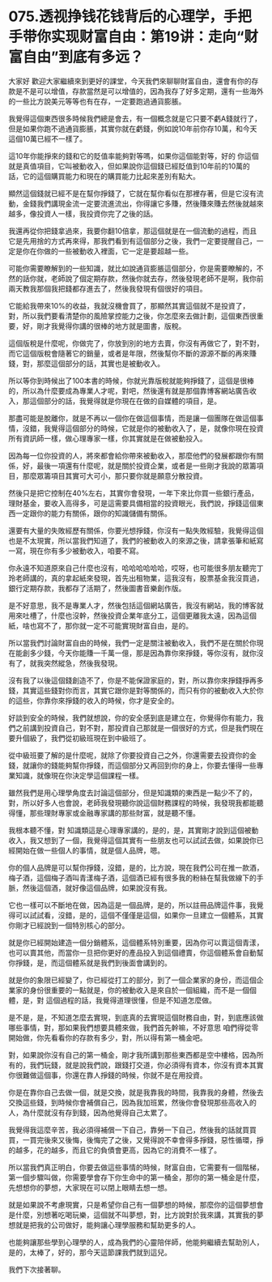 # 075.透视挣钱花钱背后的心理学，手把手带你实现财富自由：第19讲：走向“财富自由”到底有多远？

大家好 歡迎大家繼續來到更好的課堂，今天我們來聊聊財富自由，還會有你的存款是不是可以增值，存款當然是可以增值的，因為我存了好多定期，還有一些海外的一些比方說美元等等也有在存，一定要跑過通貨膨脹。

我覺得這個東西很多時候我們總是會去，有一個概念就是它只要不虧A錢就行了，但是如果你跑不過通貨膨脹，其實你就在虧錢，例如說10年前你存10萬，和今天這個10萬已經不一樣了。

這10年你能掙來的錢和它的貶值率能夠對等嗎，如果你這個能對等，好的 你這個就是真值項目，它叫被動收入，但如果說你這個錢已經貶值到10年前的10萬的話，它的這個購買能力和現在的購買能力比起來差別有點大。

顯然這個錢就已經不是在幫你掙錢了，它就在幫你看似在那裡存著，但是它沒有流動，金錢我們講現金流一定要流進流出，你得讓它多賺，然後賺來賺去然後就越來越多，像投資人一樣，我投資你完了之後的話。

我還再從你把錢拿過來，我要你翻10倍拿，那這個就是在一個流動的過程，而且它是先用捨的方式再來得，那我們看到有這個部分之後，我們一定要提醒自己，一定是你在你做的一些被動收入裡面，它一定是要超越一些。

可能你需要瞭解到的一些知識，就比如說通貨膨脹這個部分，你是需要瞭解的，不然的話你就，老師說了個定期存款，然後你就去存，然後發現老師不是啊，我你前兩天教我那個我把錢都存進去了，然後我發現有個很好的項目。

它能給我帶來10%的收益，我就沒機會買了，那顯然其實這個就不是投資了，對，所以我們要看清楚你的風險掌控能力之後，你怎麼來去做計劃，這個東西很重要，好，剛才我覺得你講的很棒的地方就是圖書，版稅。

這個版稅是什麼呢，你做完了，你放到別的地方去賣，你沒有再做它了，對不對，而它這個版稅會隨著它的銷量，或者是年限，然後幫你不斷的源源不斷的再來賺錢，對，那麼這個部分的話，其實也是被動收入。

所以等你到時候出了100本書的時候，你就光靠版稅就能夠掙錢了，這個是很棒的，所以為什麼要成為專業人才呢，對吧，然後還有就是那個靠博客網站廣告收入，那這個部分的話，我覺得就是你現在在做的自媒體的項目，是。

那盡可能是脫離你，就是不再以一個你在做這個事情，而是讓一個團隊在做這個事情，沒錯，我覺得這個部分的時候，它就是你的被動收入了，是，就像你現在投資所有資訊師一樣，做心理專家一樣，你其實就是在做被動投入。

因為每一位你投資的人，將來都會給你帶來被動收入，那麼他們的發展都跟你有關係，好，最後一項還有什麼呢，就是關於投資企業，或者是一些剛才我說的眾籌項目，那麼眾籌項目其實可大可小，那只要你就是願意分散投資。

然後只是把它控制在40%左右，其實你會發現，一年下來比你買一些銀行產品，理財基金，要收入高得多，可是這需要具備相當的投資眼光，我們說，掙錢這個東西一定跟你的能力有關係，跟你的知識儲備有關係。

還要有大量的失敗經歷有關係，你要光想掙錢，你沒有一點失敗經驗，我覺得這個也是不太現實，所以當我們知道了，我們的被動收入的來源之後，請拿張筆和紙寫一寫，現在你有多少被動收入，咱要不寫。

你永遠不知道原來自己什麼也沒有，哈哈哈哈哈哈，哎呀，也可能很多朋友聽完丁玲老師講的，真的拿起紙來發現，首先出租物業，這我沒有，股票基金我沒買過，銀行定期存款，我都存了活期了，然後圖書音樂創作版。

是不好意思，我不是專業人才，然後包括這個網站廣告，我沒有網站，我的博客就用來吐槽了，什麼也沒幹，然後投資企業年底分工，這個更離我太遠，因為這個紙，啥也寫不了，那你就一定不可能實現財富自由，是的。

所以當我們討論財富自由的時候，我們一定是關注被動收入，我們不是在關於你現在能創多少錢，今天你能賺一千萬一億，那是因為靠你來掙錢，等你沒有，就你沒有了，就我突然縱急，然後我發現。

沒有我了以後這個錢創造不了，你是不能保證家庭的，對，所以靠你來掙錢掙再多錢，其實這些錢對你而言，其實它跟你是對等關係的，而只有你的被動收入大於你的這些，你靠你來掙錢的收入的時候，你才是安全的。

好談到安全的時候，我們就想說，你的安全感到底是建立在，你覺得你有能力，我們之前講到投資自己，對不對，那投資自己那就是一個很好的方式，但是我們現在要升個級了，我們從初級班現在到中級班了。

從中級班要了解的是什麼呢，就除了你要投資自己之外，你還需要去投資你的金錢，就讓你的錢能夠幫你掙錢，而這個部分又再回到你的身上，你要去懂得一些專業知識，就像現在你決定學這個課程一樣。

雖然我們是用心理學角度去討論這個部分，但是知識類的東西是一點少不了的，對，所以好多人也會說，老師我發現聽你說這個財務課程的時候，我發現我都能聽得懂，那些理財專家或金融專家講的那些財富，就是聽不懂。

我根本聽不懂，對 知識類這是心理專家講的，是的，是，其實剛才說到這個被動收入，我又想到了一個，我覺得這個其實有一些朋友也可以試試去做，如果說你已經開始在做一些個人的事情，就是個人品牌，嗯。

你的個人品牌是可以幫你掙錢，沒錯，是的，比方說，現在我們公司在推一款酒，梅子酒，這個梅子酒叫青漾梅子酒，這個酒已經有很多我的粉絲在幫我做線下的手脈，然後這個酒，就好像這個品牌，如果說沒有我。

它也一樣可以不斷地在做，因為這是一個品牌，是的，所以註冊品牌這件事，我覺得可以試試看，沒錯，是的，這個不僅僅是這個，如果你一旦建立一個體系，其實你剛才已經說到一個特別核心的部分。

就是你已經開始建造一個分銷體系，這個體系特別重要，因為你可以賣這個青漾，也可以賣其他，而當你一旦把你更好的產品投入到這個禮賣，你這個體系會自動幫你掙錢，是，而這個體系就是我們到後面會講到的。

就是你的象限已經變了，你已經從打工的部分，到了一個企業家的身份，而這個企業家的身份很重要的一點就是，你的被動收入是來自於一個組織，而不是一個個體，是，對 這個過程的話，我覺得道理很懂，但是不知道怎麼做。

是不是，是，不知道怎麼去實現，到底真的去實現這個財務自由，對，到底應該做哪些事情，對，那如果我們想要具體來做，我們首先幹嘛，不好意思 咱們得從零開始做，你先看看你的存款有多少，對，所以得有第一桶金吧。

對，如果說你沒有自己的第一桶金，剛才我所講到那些東西都是空中樓格，因為所有的，我們玩錢，就是說我們說，跟錢打交道，你必須得有資本，你沒有資本其實你很難做這個事，你還在靠人掙錢的時候，你就不是在用投資。

你是在靠你自己去做一個，就是交換，就是我靠我的時間，我靠我的身體，然後去交換這些錢，到時候你會補償自己，因為我加班累，然後你會發現那些高收入的人，為什麼就沒有存到錢，因為他覺得自己太累了。

我覺得我這麼辛苦，我必須得補償一下自己，靠勞一下自己，然後我的話就買買買，一買完後來又後悔，後悔完了之後，又覺得說不幸會得多掙錢，惡性循環，掙的越多，花的越多，而且它的負債會更高，因為它的消費不一樣了。

所以當我們真正明白，你要去做這些事情的時候，財富自由，它需要有一個階梯，第一個步驟叫做，你需要學會存下你生命中的第一桶金，那你的第一桶金是什麼，先想想你的夢想，大家現在可以閉上眼睛去想一想。

就是如果說不考慮現實，只是希望你自己有一個夢想的時候，那麼你的這個夢想會是什麼，別想著吃喝玩樂，這個就不叫夢想，對，比方說對於我來講，其實我的夢想就是把我的公司做好，能夠讓心理學服務和幫助更多的人。

也能夠讓那些學到心理學的人，成為我們的心靈陪伴師，他能夠繼續去幫助別人，是的，太棒了，好的，那今天這節課我們就到這兒。

我們下次接著聊。